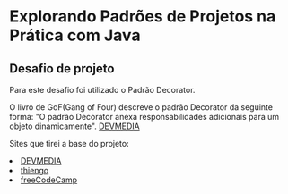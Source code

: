 <h1>Explorando Padrões de Projetos na Prática com Java</h1>
<h2>Desafio de projeto</h2>
<p>Para este desafio foi utilizado o Padrão Decorator.</p>
<p>O livro de GoF(Gang of Four) descreve o padrão Decorator da seguinte forma:
"O padrão Decorator anexa responsabilidades adicionais para um objeto dinamicamente".
<a href="https://www.devmedia.com.br/como-implementar-o-padrao-decorator-no-java-ee/32834">DEVMEDIA</a>
</p>
<p>Sites que tirei a base do projeto:</p>
<li>
    <a href="https://www.devmedia.com.br/como-implementar-o-padrao-decorator-no-java-ee/32834">DEVMEDIA</a>
</li>
<li>
    <a href="https://www.thiengo.com.br/padrao-de-projeto-decorator-decorador">thiengo</a>
</li>
<li>
    <a href="https://www.freecodecamp.org/portuguese/news/os-3-tipos-de-padroes-de-projetos-que-todo-desenvolvedor-deveria-conhecer-com-exemplos-de-codigo-de-cada-um/">freeCodeCamp</a>
</li>
